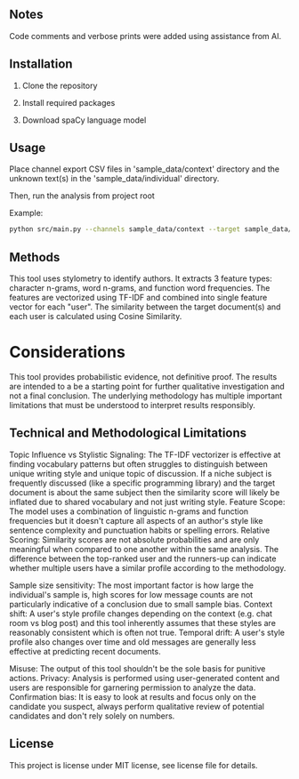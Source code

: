 ## Notes
Code comments and verbose prints were added using assistance from AI.

## Installation
1. Clone the repository

2. Install required packages

3. Download spaCy language model

## Usage
Place channel export CSV files in 'sample_data/context' directory and the unknown text(s) in the 'sample_data/individual' directory.

Then, run the analysis from project root

Example:
```bash
python src/main.py --channels sample_data/context --target sample_data/individual
```

## Methods
This tool uses stylometry to identify authors. It extracts 3 feature types: character n-grams, word n-grams, and function word frequencies. The features are vectorized using TF-IDF and combined into single feature vector for each "user". The similarity between the target document(s) and each user is calculated using Cosine Similarity.

# Considerations
This tool provides probabilistic evidence, not definitive proof. The results are intended to a be a starting point for further qualitative investigation and not a final conclusion. The underlying methodology has multiple important limitations that must be understood to interpret results responsibly.

## Technical and Methodological Limitations
Topic Influence vs Stylistic Signaling: The TF-IDF vectorizer is effective at finding vocabulary patterns but often struggles to distinguish between unique writing style and unique topic of discussion. If a niche subject is frequently discussed (like a specific programming library) and the target document is about the same subject then the similarity score will likely be inflated due to shared vocabulary and not just writing style.
Feature Scope: The model uses a combination of linguistic n-grams and function frequencies but it doesn't capture all aspects of an author's style like sentence complexity and punctuation habits or spelling errors.
Relative Scoring: Similarity scores are not absolute probabilities and are only meaningful when compared to one another within the same analysis. The difference between the top-ranked user and the runners-up can indicate whether multiple users have a similar profile according to the methodology.

Sample size sensitivity: The most important factor is how large the individual's sample is, high scores for low message counts are not particularly indicative of a conclusion due to small sample bias.
Context shift: A user's style profile changes depending on the context (e.g. chat room vs blog post) and this tool inherently assumes that these styles are reasonably consistent which is often not true.
Temporal drift: A user's style profile also changes over time and old messages are generally less effective at predicting recent documents.

Misuse: The output of this tool shouldn't be the sole basis for punitive actions.
Privacy: Analysis is performed using user-generated content and users are responsible for garnering permission to analyze the data.
Confirmation bias: It is easy to look at results and focus only on the candidate you suspect, always perform qualitative review of potential candidates and don't rely solely on numbers.

## License
This project is license under MIT license, see license file for details.